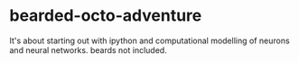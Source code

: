 bearded-octo-adventure
======================

It's about starting out with ipython and computational modelling of neurons and neural networks. beards not included.
